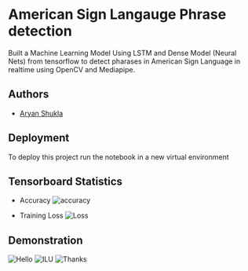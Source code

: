 
# American Sign Langauge Phrase detection

Built a Machine Learning Model Using LSTM and Dense Model (Neural Nets) from tensorflow to detect pharases in American Sign Language in realtime using OpenCV and Mediapipe.




## Authors

- [Aryan Shukla](https://www.github.com/aryannewyork)


## Deployment

To deploy this project run the notebook in a new virtual environment

## Tensorboard Statistics
- Accuracy
![accuracy](https://github.com/aryannewyork/ASL-Phrase-Detection/assets/79625246/eeea97fe-7ab1-44c9-8d3e-226beec9ee93)

- Training Loss
![Loss](https://github.com/aryannewyork/ASL-Phrase-Detection/assets/79625246/529c0fde-9560-43a5-aef6-f33b08eb63ad)


## Demonstration

![Hello](https://github.com/aryannewyork/ASL-Phrase-Detection/assets/79625246/04465357-494b-4899-ba4b-c8f6fb202728)
![ILU](https://github.com/aryannewyork/ASL-Phrase-Detection/assets/79625246/f439b54f-2d94-4450-bbea-30e465a6ce17)
![Thanks](https://github.com/aryannewyork/ASL-Phrase-Detection/assets/79625246/021266d2-0912-405f-be3c-b4dfaf117914)
